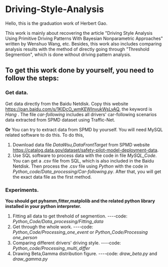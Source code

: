 # Driving-Style-Analysis

Hello, this is the graduation work of Herbert Gao. 

This work is mainly about recovering the article "Driving Style Analysis Using Primitive Driving Patterns With Bayesian Nonparametric Approaches" written by Wenshuo Wang, etc. Besides, this work also includes comparing analysis results with the method of directly going through "Threshold Segmention", which is done without driving pattern analysis.

## To get this work done by yourself, you need to follow the steps:

### Get data.
   Get data directly from the Baidu Netdisk. Copy this website https://pan.baidu.com/s/1KlDcO_wmKEWInvukWsLyAQ, the keyword is *Hang* .
   The file *car-following* includes all drivers' car-following scenarios data extracted from SPMD dataset using Traffic-Net.
   
   **Or**
   You can try to extract data from SPMD by yourself. You will need MySQL related software to do this. 
   To do this,
   1. Download data file *DataWsu,DataFrontTarget* from SPMD website https://catalog.data.gov/dataset/safety-pilot-model-deployment-data.
   2. Use SQL software to process data with the code in file *MySQL_Code*. You can get a .csv file from SQL, which is also included in the Baidu Netdisk.
      Then process the .csv file using *Python* with the code in *Python_code/Data_processing/Car-following.py*. 
      After that, you will get the exact data file as the first method.
### Experiments.
   **You should get pyhsmm,fitter,matplolib and the related python library installed in your python interpreter.**
   1. Fitting all data to get threhold of segmention. ----code:  *Python_Code/Data_processing/Fitting_data*
   2. Get through the whole work. ----code:  *Python_Code/Processing_one_event* or *Python_Code/Processing one_person*
   3. Comparing different drivers' driving style. ----code:  *Python_code/Processing_multi_differ*
   4. Drawing Beta,Gamma distribution figure. ----code:  *draw_beta.py* and *draw_gamma.py*
